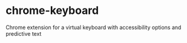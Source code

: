 # chrome-keyboard
Chrome extension for a virtual keyboard with accessibility options and predictive text
